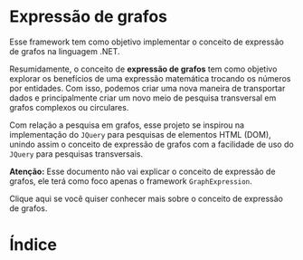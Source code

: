 # <anchor-set name="implementation">Expressão de grafos</anchor-set>

Esse framework tem como objetivo implementar o conceito de expressão de grafos na linguagem .NET.

Resumidamente, o conceito de **expressão de grafos** tem como objetivo explorar os benefícios de uma expressão matemática trocando os números por entidades. Com isso, podemos criar uma nova maneira de transportar dados e principalmente criar um novo meio de pesquisa transversal em grafos complexos ou circulares.

Com relação a pesquisa em grafos, esse projeto se inspirou na implementação do `JQuery` para pesquisas de elementos HTML (DOM), unindo assim o conceito de expressão de grafos com a facilidade de uso do `JQuery` para pesquisas transversais.

**Atenção:** Esse documento não vai explicar o conceito de expressão de grafos, ele terá como foco apenas o framework `GraphExpression`.

<anchor-get name="concept">Clique aqui</anchor-get> se você quiser conhecer mais sobre o conceito de expressão de grafos.

# <anchor-set name="index">Índice</anchor-set>

<table-of-contents />